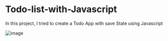 # Todo-list-with-Javascript

In this project, I tried to create a Todo App with save State using Javascript

![image](https://github.com/user-attachments/assets/d06c61a1-a7d0-48d2-a361-9f3c3242a43e)

